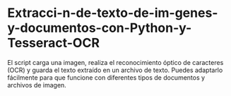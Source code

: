 # Extracci-n-de-texto-de-im-genes-y-documentos-con-Python-y-Tesseract-OCR
El script carga una imagen, realiza el reconocimiento óptico de caracteres (OCR) y guarda el texto extraído en un archivo de texto. Puedes adaptarlo fácilmente para que funcione con diferentes tipos de documentos y archivos de imagen.
